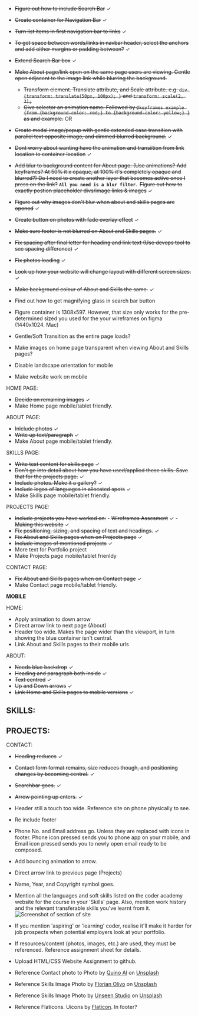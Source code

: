 - ~~Figure out how to include Search Bar~~ ✓
- ~~Create container for Navigation Bar~~ ✓
- ~~Turn list items in first navigation bar to links~~ ✓
- ~~To get space between words/links in navbar header, select the anchors and add either margins or padding between?~~ ✓
- ~~Extend Search Bar box~~ ✓
- ~~Make About page/link open on the same page users are viewing.  Gentle open adjacent to the image link while blurring the background.~~
    - ~~Transform element. Translate attribute, and Scale attribute. e.g. `div {transform: translate(50px, 100px); }` and `transform: scale(2, 3);`~~
    - ~~Give selector an animation name.  Followed by `@keyframes example {from {background-color: red;} to {background-color: yellow;} }` as and example.~~
OR
- ~~Create modal image/popup with gentle extended ease transition with parallel text opposite image, and dimmed blurred background.~~ ✓
- ~~Dont worry about wanting have the animation and transiition from link location to container location~~ ✓
- ~~Add blur to background content for About page. (Use animations? Add keyframes? At 50% it x opaque, at 100% it's completely opaque and blurred?)  Do I need to create another layer that becomes active once I press on the link?~~ **`All you need is a blur filter.`**
~~Figure out how to exactly postion placeholder divs/image links & images~~ ✓
- ~~Figure out why images don't blur when about and skills pages are opened~~ ✓
- ~~Create button on photos with fade overlay effect~~ ✓
- ~~Make sure footer is not blurred on About and Skills pages.~~ ✓
- ~~Fix spacing after final letter for heading and link text (Use devops tool to see spacing difference)~~ ✓
- ~~Fix photos loading~~ ✓
- ~~Look up how your website will change layout with different screen sizes.~~ ✓
- ~~Make background colour of About and Skills the same.~~ ✓

- Find out how to get magnifying glass in search bar button 
- Figure container is 1308x597. However, that size only works for the pre-determined sized you used for the your wireframes on figma (1440x1024. Mac)
- Gentle/Soft Transition as the entire page loads?
- Make images on home page transparent when viewing About and Skills pages?
- Disable landscape orientation for mobile

- Make website work on mobile

HOME PAGE:
- ~~Decide on remaining images~~ ✓
- Make Home page mobile/tablet friendly.

ABOUT PAGE:
- ~~Inlclude photos~~ ✓
- ~~Write up text/paragraph~~ ✓ 
- Make About page mobile/tablet friendly.

SKILLS PAGE:
- ~~Write text content for skills page~~ ✓
- ~~Don't go into detail about how you have used/applied these skills.  Save that for the projects page.~~ ✓
- ~~Include photos.  Make it a gallery?~~ ✓
- ~~Include logos of languages in allocated spots~~ ✓
- Make Skills page mobile/tablet friendly.

PROJECTS PAGE:
- ~~Include projects you have worked on:~~
                                - ~~Wireframes Assesment~~ ✓
                                - ~~Making this website~~ ✓
- ~~Fix positioning, sizing, and spacing of text and headings.~~ ✓
- ~~Fix About and Skills pages when on Projects page~~ ✓
- ~~Include images of mentioned projects~~ ✓
- More text for Portfolio project
- Make Projects page mobile/tablet frienldy

CONTACT PAGE:
- ~~Fix About and Skills pages when on Contact page~~ ✓
- Make Contact page mobile/tablet friendly.

**MOBILE**

HOME:
- Apply animation to down arrow
- Direct arrow link to next page (About)
- Header too wide. Makes the page wider than the viewport, in turn showing the blue container isn't central.
- Link About and Skills pages to their mobile urls

ABOUT:
- ~~Needs blue backdrop~~ ✓
- ~~Heading and paragraph both inside~~ ✓
- ~~Text centred~~ ✓
- ~~Up and Down arrows~~ ✓
- ~~Link Home and Skills pages to mobile versions~~ ✓

SKILLS:
- 

PROJECTS:
- 

CONTACT:
- ~~Heading reduces~~ ✓
- ~~Contact form format remains, size reduces though, and positioning changes by becoming central.~~ ✓
- ~~Searchbar goes.~~ ✓
- ~~Arrow pointing up enters.~~ ✓
- Header still a touch too wide. Reference site on phone physically to see.
- Re include footer
- Phone No. and Email address go. Unless they are replaced with icons in footer. Phone icon pressed sends you to phone app on your mobile, and Email icon pressed sends you to newly open email ready to be composed.
- Add bouncing animation to arrow.
- Direct arrow link to previous page (Projects)
- Name, Year, and Copyright symbol goes.


- Mention all the languages and soft skills listed on the coder academy website for the course in your 'Skills' page.  Also, mention work history and the relevant transferable skills you've learnt from it.
![Screenshot of section of site](C8A2E89E-3B99-4CC5-A237-A3BD5922E99D.png)
- If you mention 'aspiring' or 'learning' coder, realise it'll make it harder for job prospects when potential employers look at your portfolio.
- If resources/content (photos, images, etc.) are used, they must be referenced.  Reference assignment sheet for details.
- Upload HTML/CSS Website Assignment to github.

- Reference Contact photo to Photo by <a href="https://unsplash.com/@quinoal?utm_content=creditCopyText&utm_medium=referral&utm_source=unsplash">Quino Al</a> on <a href="https://unsplash.com/photos/black-corded-telephone-4SNUcHPiC8c?utm_content=creditCopyText&utm_medium=referral&utm_source=unsplash">Unsplash</a>
- Reference Skills Image Photo by <a href="https://unsplash.com/@florianolv?utm_content=creditCopyText&utm_medium=referral&utm_source=unsplash">Florian Olivo</a> on <a href="https://unsplash.com/photos/lines-of-html-codes-4hbJ-eymZ1o?utm_content=creditCopyText&utm_medium=referral&utm_source=unsplash">Unsplash</a>
- Reference Skills Image Photo by <a href="https://unsplash.com/@uns__nstudio?utm_content=creditCopyText&utm_medium=referral&utm_source=unsplash">Unseen Studio</a> on <a href="https://unsplash.com/photos/person-writing-on-brown-wooden-table-near-white-ceramic-mug-s9CC2SKySJM?utm_content=creditCopyText&utm_medium=referral&utm_source=unsplash">Unsplash</a>
- Reference Flaticons. Uicons by <a href="https://www.flaticon.com/uicons">Flaticon</a>. In footer? 